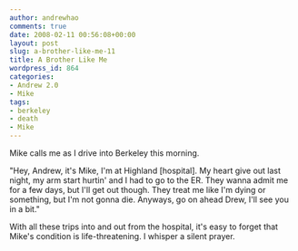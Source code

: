 ```yaml
---
author: andrewhao
comments: true
date: 2008-02-11 00:56:08+00:00
layout: post
slug: a-brother-like-me-11
title: A Brother Like Me
wordpress_id: 864
categories:
- Andrew 2.0
- Mike
tags:
- berkeley
- death
- Mike
---
```


Mike calls me as I drive into Berkeley this morning.

"Hey, Andrew, it's Mike, I'm at Highland [hospital]. My heart give out last night, my arm start hurtin' and I had to go to the ER. They wanna admit me for a few days, but I'll get out though. They treat me like I'm dying or something, but I'm not gonna die. Anyways, go on ahead Drew, I'll see you in a bit."

With all these trips into and out from the hospital, it's easy to forget that Mike's condition is life-threatening. I whisper a silent prayer.
